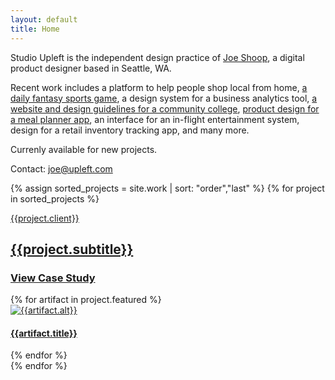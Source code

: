 ```yaml
---
layout: default
title: Home
---
```

<div class="container work-container">
    <div class="grid-row intro grid">
        <div class="grid-row-copy-intro">
            <p class="text-preset-mono">Studio Upleft is the independent design practice of <a target="_blank" href="http://www.joeshoop.com"><span class="underliner">Joe&nbsp;Shoop</span></a>, a digital product designer based in Seattle,&nbsp;WA.</p>
            <p class="text-preset-mono">Recent work includes a platform to help people shop local from home, <a href="/work/dailynumber/"><span class="underliner" style="--link-background-color:#fbd603;">a daily fantasy sports game</span></a>, a design system for a business analytics tool, <a href="/work/shoreline/"><span class="underliner" style="--link-background-color:#00c278;">a website and design guidelines for a community college</span></a>, <a href="/work/eatthismuch/"><span class="underliner" style="--link-background-color:#f0754f;">product design for a meal planner app</span></a>, an interface for an in-flight entertainment system, design for a retail inventory tracking app, and many more.</p>
            <p class="text-preset-mono">Currenly available for new projects.</p>
            <p class="text-preset-mono">Contact: 
                <a href="&#109;&#97;&#105;&#108;&#116;&#111;&#58;&#106;&#111;&#101;&#64;&#117;&#112;&#108;&#101;&#102;&#116;&#46;&#99;&#111;&#109;"><span class="underliner">&#106;&#111;&#101;&#64;&#117;&#112;&#108;&#101;&#102;&#116;&#46;&#99;&#111;&#109;</span></a>
            </p>
        </div>
    </div>
    <div class="artifacts">
        {% assign sorted_projects = site.work | sort: "order","last" %}
        {% for project in sorted_projects %}
            <div class="project grid">
            <div class="project-meta {{project.slug}}-meta">
                <a href="{{project.url}}">
                    <div class="project-client">
                        <p>{{project.client}}</p>
                    </div>
                    <div class="project-title">
                        <h2 class="text-preset-header-l">
                            {{project.subtitle}}
                        </h2>
                    </div>
                    <div class="project-button">
                        <h3 class="underliner" style="--link-background-color:{{ project.highlight-color }}">View Case Study</h3>
                    </div>
                </a>
            </div>
            {% for artifact in project.featured %}
            <div
            class="artifact {{artifact.type}} {{project.slug}} {{artifact.id}} rellax" 
            style="order:{{artifact.priority | default: 0 }}" 
            data-rellax-speed="{{artifact.speed}}" 
            data-rellax-zindex="{{artifact.speed}}" 
            data-background="{{project.background-color}}" 
            data-slug="{{project.slug}}">
                <div class="artifact-wrapper">
                    <a href="{{project.url | remove: 'index.html'}}">
                        <div class="artifact-image">
                        <img 
                            alt="{{artifact.alt}}"
                            srcset="
                                /work/{{project.slug}}/{{artifact.url}}_600w.{{artifact.imagetype}} 600w,
                                /work/{{project.slug}}/{{artifact.url}}_1200w.{{artifact.imagetype}} 1200w,
                                /work/{{project.slug}}/{{artifact.url}}_2400w.{{artifact.imagetype}} 2400w"
                            sizes="{% if artifact.type == 'tablet' %}
                                (max-width: 640px) 100vw, 70vw
                                {% else %}
                                (max-width: 640px) 50vw, 20vw
                                {% endif %}"
                            src="/work/{{project.slug}}/{{artifact.url}}_600w.{{artifact.imagetype}}" />
                            <div class="artifact-label">
                                <h4>{{artifact.title}}</h4>
                            </div>
                        </div>
                    </a>
                </div>
            </div>
            {% endfor %}
            </div>
        {% endfor %}
    </div>
</div>